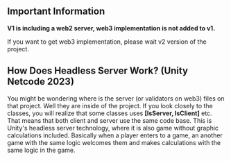 ## Important Information

**V1 is including a web2 server, web3 implementation is not added to v1.**

If you want to get web3 implementation, please wait v2 version of the project.

## How Does Headless Server Work? (Unity Netcode 2023)

You might be wondering where is the server (or validators on web3) files on that project. Well they are inside of the project. If you look closely to the classes, you will realize that some classes uses **[IsServer, IsClient]** etc. That means that both client and server use the same code base. This is Unity's headless server technology, where it is also game without graphic calculations included. Basically when a player enters to a game, an another game with the same logic welcomes them and makes calculations with the same logic in the game.
